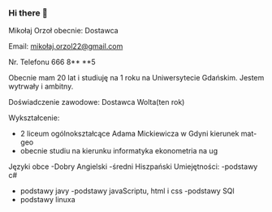 ### Hi there 👋

<!--
**mikolaj997/mikolaj997** is a ✨ _special_ ✨ repository because its `README.md` (this file) appears on your GitHub profile.

Here are some ideas to get you started:

- 🔭 I’m currently working on ...
- 🌱 I’m currently learning ...
- 👯 I’m looking to collaborate on ...
- 🤔 I’m looking for help with ...
- 💬 Ask me about ...
- 📫 How to reach me: ...
- 😄 Pronouns: ...
- ⚡ Fun fact: ...
-->
Mikołaj Orzoł
obecnie: Dostawca

Email: mikołaj.orzol22@gmail.com

Nr. Telefonu 666 8** **5

Obecnie mam 20 lat i studiuję na 1 roku na Uniwersytecie Gdańskim. Jestem wytrwały i ambitny.

Doświadczenie zawodowe:
Dostawca Wolta(ten rok)

Wykształcenie:
- 2 liceum ogólnokształcące Adama Mickiewicza w Gdyni kierunek mat-geo
- obecnie studiu na kierunku informatyka ekonometria na ug

Języki obce
-Dobry Angielski
-średni Hiszpański
Umiejętności:
-podstawy c#
- podstawy javy
-podstawy javaScriptu, html i css
-podstawy SQl
- podstawy linuxa


